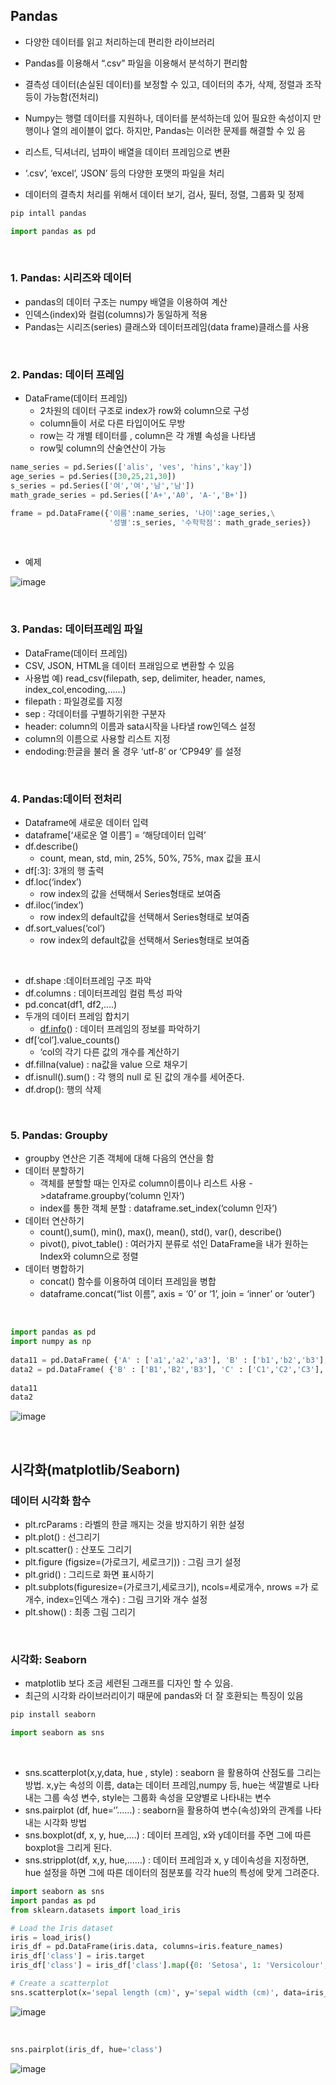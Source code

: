 ## Pandas
- 다양한 데이터를 읽고 처리하는데 편리한 라이브러리
- Pandas를 이용해서 “.csv” 파일을 이용해서 분석하기 편리함
- 결측성 데이터(손실된 데이터)를 보정할 수 있고, 데이터의 추가, 삭제, 정렬과
조작 등이 가능함(전처리)
- Numpy는 행렬 데이터를 지원하나, 데이터를 분석하는데 있어 필요한 속성이지
만 행이나 열의 레이블이 없다. 하지만, Pandas는 이러한 문제를 해결할 수 있
음


- 리스트, 딕셔너리, 넘파이 배열을 데이터 프레임으로 변환
- ‘.csv’, ‘excel’, ‘JSON’ 등의 다양한 포맷의 파일을 처리
- 데이터의 결측치 처리를 위해서 데이터 보기, 검사, 필터, 정렬, 그룹화 및 정제


```python
pip intall pandas

import pandas as pd
```

<br>

### 1. Pandas: 시리즈와 데이터

- pandas의 데이터 구조는 numpy 배열을 이용하여 계산
- 인덱스(index)와 컬럼(columns)가 동일하게 적용
- Pandas는 시리즈(series) 클래스와 데이터프레임(data frame)클래스를 사용

<br>

### 2. Pandas: 데이터 프레임

- DataFrame(데이터 프레임)
    - 2차원의 데이터 구조로 index가 row와 column으로 구성
    - column들이 서로 다른 타입이어도 무방
    - row는 각 개별 테이터를 , column은 각 개별 속성을 나타냄
    - row및 column의 산술연산이 가능

```python
name_series = pd.Series(['alis', 'ves', 'hins','kay'])
age_series = pd.Series([30,25,21,30])
s_series = pd.Series(['여','여','남','남'])
math_grade_series = pd.Series(['A+','A0', 'A-','B+'])

frame = pd.DataFrame({'이름':name_series, '나이':age_series,\
                      '성별':s_series, '수학학점': math_grade_series})
```

<br>

- 예제

![image](https://github.com/user-attachments/assets/0674020b-b468-4173-a13d-b437cecb71b1)

<br>

### 3. Pandas: 데이터프레임 파일

- DataFrame(데이터 프레임)
- CSV, JSON, HTML을 데이터 프래임으로 변환할 수 있음
- 사용법
예) read_csv(filepath, sep, delimiter, header, names, index_col,encoding,......)
- filepath : 파일경로를 지정
- sep : 각데이터를 구별하기위한 구분자
- header: column의 이름과 sata시작을 나타낼 row인덱스 설정
- column의 이름으로 사용할 리스트 지정
- endoding:한글을 불러 올 경우 ‘utf-8’ or ‘CP949’ 를 설정

<br>

### 4. Pandas:데이터 전처리

- Dataframe에 새로운 데이터 입력
- dataframe[‘새로운 열 이름’] = ‘해당데이터 입력’
- df.describe()
    - count, mean, std, min, 25%, 50%, 75%, max 값을 표시
- df[:3]: 3개의 행 출력
- df.loc(‘index’)
    - row index의 값을 선택해서 Series형태로 보여줌
- df.iloc(‘index’)
    - row index의 default값을 선택해서 Series형태로 보여줌
- df.sort_values(‘col’)
    - row index의 default값을 선택해서 Series형태로 보여줌

<br>

- df.shape :데이터프레임 구조 파악
- df.columns : 데이터프레임 컬럼 특성 파악
- pd.concat(df1, df2,….)
- 두개의 데이터 프레임 합치기
    - [df.info](http://df.info/)() : 데이터 프레임의 정보를 파악하기
- df[‘col’].value_counts()
    - ‘col의 각기 다른 값의 개수를 계산하기
- df.fillna(value) : na값을 value 으로 채우기
- df.isnull().sum() : 각 행의 null 로 된 값의 개수를 세어준다.
- df.drop(): 행의 삭제

<br>

### 5. Pandas: Groupby

- groupby 연산은 기존 객체에 대해 다음의 연산을 함
- 데이터 분할하기
    - 객체를 분할할 때는 인자로 column이름이나 리스트 사용
    ->dataframe.groupby(‘column 인자’)
    - index를 통한 객체 분할 : dataframe.set_index(‘column 인자’)
- 데이터 연산하기
    - count(),sum(), min(), max(), mean(), std(), var(), describe()
    - pivot(), pivot_table() : 여러가지 분류로 섞인 DataFrame을 내가 원하는
    Index와 column으로 정렬
- 데이터 병합하기
    - concat() 함수를 이용하여 데이터 프레임을 병합
    - dataframe.concat(“list 이름”, axis = ‘0’ or ‘1’, join = ‘inner’ or
    ‘outer’)

<br>

```python
import pandas as pd
import numpy as np
 
data11 = pd.DataFrame( {'A' : ['a1','a2','a3'], 'B' : ['b1','b2','b3'], 'C' : ['c1','c2','c3']}, index = ['가','나','다'])
data2 = pd.DataFrame( {'B' : ['B1','B2','B3'], 'C' : ['C1','C2','C3'], 'D' : ['D1','D2','D3']}, index = ['다','라','마'])
 
data11
data2
```

![image](https://github.com/user-attachments/assets/e51562e5-1909-4ef9-9adf-5084686d0986)

<br>

## 시각화(matplotlib/Seaborn)

### 데이터 시각화 함수

- plt.rcParams : 라벨의 한글 깨지는 것을 방지하기 위한 설정
- plt.plot() : 선그리기
- plt.scatter() : 산포도 그리기
- plt.figure (figsize=(가로크기, 세로크기)) : 그림 크기 설정
- plt.grid() : 그리드로 화면 표시하기
- plt.subplots(figuresize=(가로크기,세로크기), ncols=세로개수, nrows =가
로개수, index=인덱스 개수) : 그림 크기와 개수 설정
- plt.show() : 최종 그림 그리기

<br>

### 시각화: Seaborn

- matplotlib 보다 조금 세련된 그래프를 디자인 할 수 있음.
- 최근의 시각화 라이브러리이기 때문에 pandas와 더 잘 호환되는 특징이 있음

```python
pip install seaborn

import seaborn as sns
```

<br>

- sns.scatterplot(x,y,data, hue , style) : seaborn 을 활용하여 산점도를 그리는 방법. x,y는 속성의 이름, data는 데이터 프레임,numpy 등, hue는 색깔별로 나타내는 그룹 속성 변수, style는 그룹화 속성을 모양별로 나타내는 변수
- sns.pairplot (df, hue=‘’……) : seaborn을 활용하여 변수(속성)와의 관계를 나타내는 시각화 방법
- sns.boxplot(df, x, y, hue,….) : 데이터 프레임, x와 y데이터를 주면 그에 따른 boxplot을 그리게 된다.
- sns.stripplot(df, x,y, hue,……) : 데이터 프레임과 x, y 데이속성을 지정하면, hue 설정을 하면 그에 따른 데이터의 점분포를 각각 hue의 특성에 맞게 그려준다.

```python
import seaborn as sns
import pandas as pd
from sklearn.datasets import load_iris

# Load the Iris dataset
iris = load_iris()
iris_df = pd.DataFrame(iris.data, columns=iris.feature_names)
iris_df['class'] = iris.target
iris_df['class'] = iris_df['class'].map({0: 'Setosa', 1: 'Versicolour', 2: 'Virginica'})

# Create a scatterplot
sns.scatterplot(x='sepal length (cm)', y='sepal width (cm)', data=iris_df, hue='class', style='class')
```


![image](https://github.com/user-attachments/assets/7f70f3d1-e69a-40fa-ad22-0ad5ab167b77)


<br>

```python
sns.pairplot(iris_df, hue='class')
```

![image](https://github.com/user-attachments/assets/5608a47e-cf75-4d44-b390-5c231f8fa638)
